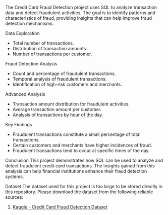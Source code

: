 
The Credit Card Fraud Detection project uses SQL to analyze transaction data and detect fraudulent activities. The goal is to identify patterns and characteristics of fraud, providing insights that can help improve fraud detection mechanisms.

Data Exploration
- Total number of transactions.
- Distribution of transaction amounts.
- Number of transactions per customer.

Fraud Detection Analysis
- Count and percentage of fraudulent transactions.
- Temporal analysis of fraudulent transactions.
- Identification of high-risk customers and merchants.

Advanced Analysis
- Transaction amount distribution for fraudulent activities.
- Average transaction amount per customer.
- Analysis of transactions by hour of the day.

Key Findings
- Fraudulent transactions constitute a small percentage of total transactions.
- Certain customers and merchants have higher incidences of fraud.
- Fraudulent transactions tend to occur at specific times of the day.

Conclusion
This project demonstrates how SQL can be used to analyze and detect fraudulent credit card transactions. The insights gained from this analysis can help financial institutions enhance their fraud detection systems.


Dataset
The dataset used for this project is too large to be stored directly in this repository. Please download the dataset from the following reliable sources:

1. [Kaggle - Credit Card Fraud Detection Dataset]((https://www.kaggle.com/datasets/kartik2112/fraud-detection))
